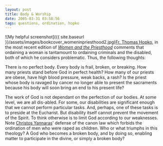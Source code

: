 ```yaml
---
layout: post
title: Body & Worship
date: 2005-03-31 03:58:56
tags: questions, ordination, hopko
---
```

![My helpful screenshot]({{ site.baseurl }}/assets/images/bookcover_womeninpriesthood2.jpg)[Fr. Thomas Hopko](https://en.wikipedia.org/wiki/Thomas_Hopko), in the most recent edition of _[Women and the Priesthood](http://www.amazon.com/Women-Priesthood-Thomas-Hopko/dp/0881411469)_ comments that ordaining a woman is tantamount to ordaining criminals and the disabled, both of which he considers problematic.  Thus, the following thoughts:

There is no perfect body.  Every body is frail, broken, or breaking.  How many priests stand before God in perfect health?  How many of our priests are obese, have high blood pressure, weak backs, a rash?  Is the priest whose body is ravaged by cancer no longer able to present the sacraments because his body will soon bring an end to his present life?

The work of God is not dependant on the perfection of our bodies.  At some level, we are all dis-abled.  For some, our disabilities are significant enough that we cannot perform particular tasks.  And, perhaps, one of these tasks is to preside at the Eucharist.  But disability itself cannot prevent the movement of the Spirit.  To think otherwise is to limit God according to our weaknesses.  Note [Christos Yannaras](https://en.wikipedia.org/wiki/Christos_Yannaras)' defense of the canon law which forbids the ordination of men who were raped as children.  Who or what triumphs in this theology?  A God who becomes a broken body, and by doing so, enabling matter to participate in the divine, or simply a broken body?
